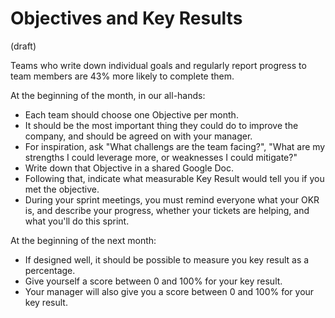 # Objectives and Key Results

(draft)

Teams who write down individual goals and regularly report progress to team members are 43% more likely to complete them.

At the beginning of the month, in our all-hands:
  * Each team should choose one Objective per month.
  * It should be the most important thing they could do to improve the company, and should be agreed on with your manager.
  * For inspiration, ask "What challengs are the team facing?", "What are my strengths I could leverage more, or weaknesses I could mitigate?"
  * Write down that Objective in a shared Google Doc.
  * Following that, indicate what measurable Key Result would tell you if you met the objective.
  * During your sprint meetings, you must remind everyone what your OKR is, and describe your progress, whether your tickets are helping, and what you'll do this sprint.

At the beginning of the next month:
  * If designed well, it should be possible to measure you key result as a percentage.
  * Give yourself a score between 0 and 100% for your key result.
  * Your manager will also give you a score between 0 and 100% for your key result.
